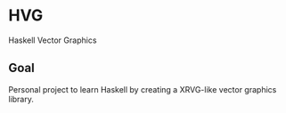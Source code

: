 # HVG
Haskell Vector Graphics

## Goal
Personal project to learn Haskell by creating a XRVG-like vector graphics library.